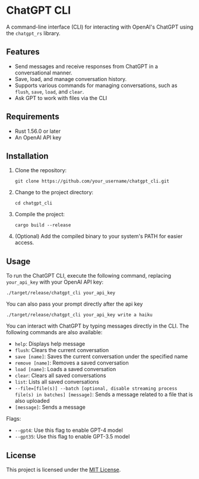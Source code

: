 ChatGPT CLI
===========

A command-line interface (CLI) for interacting with OpenAI's ChatGPT using the `chatgpt_rs` library.

Features
--------

*   Send messages and receive responses from ChatGPT in a conversational manner.
*   Save, load, and manage conversation history.
*   Supports various commands for managing conversations, such as `flush`, `save`, `load`, and `clear`.
*   Ask GPT to work with files via the CLI

Requirements
------------

*   Rust 1.56.0 or later
*   An OpenAI API key

Installation
------------

1.  Clone the repository:

    ```
    git clone https://github.com/your_username/chatgpt_cli.git
    ```
3.  Change to the project directory:

    ```
    cd chatgpt_cli
    ```
5.  Compile the project:

    ```
    cargo build --release
    ```
7.  (Optional) Add the compiled binary to your system's PATH for easier access.

Usage
-----

To run the ChatGPT CLI, execute the following command, replacing `your_api_key` with your OpenAI API key:

    ./target/release/chatgpt_cli your_api_key

You can also pass your prompt directly after the api key

    ./target/release/chatgpt_cli your_api_key write a haiku

You can interact with ChatGPT by typing messages directly in the CLI. The following commands are also available:
- `help`: Displays help message
- `flush`: Clears the current conversation
- `save [name]`: Saves the current conversation under the specified name
- `remove [name]`: Removes a saved conversation
- `load [name]`: Loads a saved conversation
- `clear`: Clears all saved conversations
- `list`: Lists all saved conversations
- `--file=[file(s)] --batch [optional, disable streaming process file(s) in batches] [message]`: Sends a message related to a file that is also uploaded
- `[message]`: Sends a message

Flags:
- `--gpt4`: Use this flag to enable GPT-4 model
- `--gpt35`: Use this flag to enable GPT-3.5 model

License
-------

This project is licensed under the [MIT License](LICENSE).

